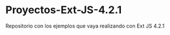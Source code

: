 Proyectos-Ext-JS-4.2.1
======================

Repositorio con los ejemplos que vaya realizando con Ext JS 4.2.1
